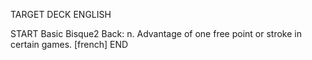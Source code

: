 TARGET DECK
ENGLISH

START
Basic
Bisque2
Back: n. Advantage of one free point or stroke in certain games. [french]
END
